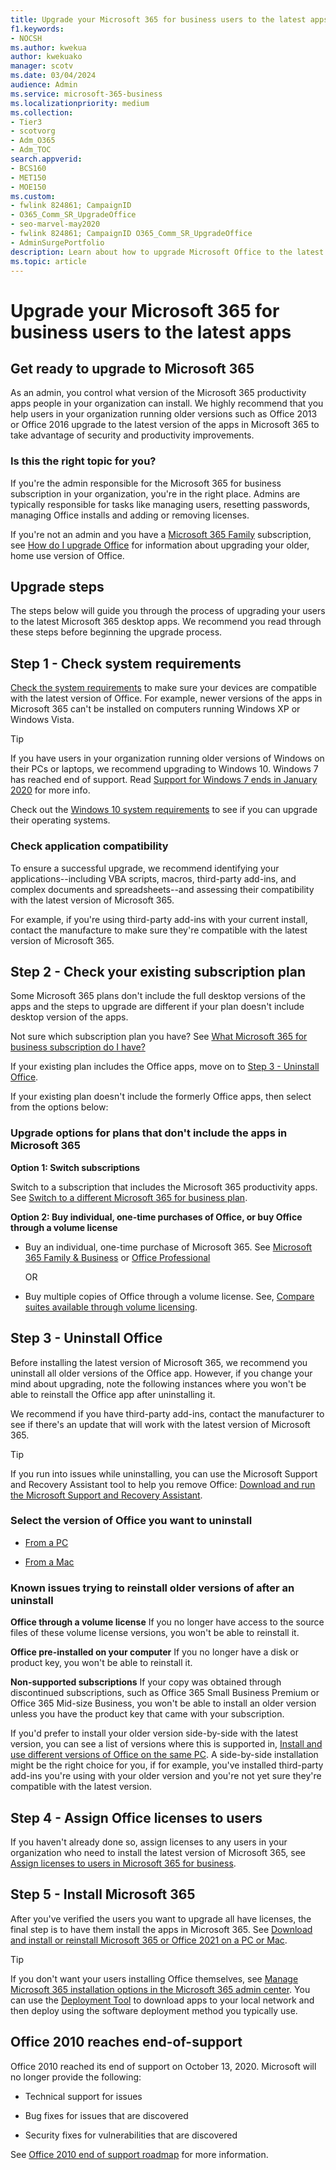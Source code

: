 ```yaml
---
title: Upgrade your Microsoft 365 for business users to the latest apps - Microsoft 365 admin
f1.keywords:
- NOCSH
ms.author: kwekua
author: kwekuako
manager: scotv
ms.date: 03/04/2024
audience: Admin
ms.service: microsoft-365-business
ms.localizationpriority: medium
ms.collection:
- Tier3
- scotvorg
- Adm_O365
- Adm_TOC
search.appverid:
- BCS160
- MET150
- MOE150
ms.custom:
- fwlink 824861; CampaignID
- O365_Comm_SR_UpgradeOffice
- seo-marvel-may2020
- fwlink 824861; CampaignID O365_Comm_SR_UpgradeOffice
- AdminSurgePortfolio
description: Learn about how to upgrade Microsoft Office to the latest apps for users in your organization.
ms.topic: article
---
```


# Upgrade your Microsoft 365 for business users to the latest apps

## Get ready to upgrade to Microsoft 365

As an admin, you control what version of the Microsoft 365 productivity apps people in your organization can install. We highly recommend that you help users in your organization running older versions such as Office 2013 or Office 2016 upgrade to the latest version of the apps in  Microsoft 365 to take advantage of security and productivity improvements.

### Is this the right topic for you?

If you're the admin responsible for the Microsoft 365 for business subscription in your organization, you're in the right place. Admins are typically responsible for tasks like managing users, resetting passwords, managing Office installs and adding or removing licenses.

 If you're not an admin and you have a [Microsoft 365 Family](https://support.microsoft.com/office/28cbc8cf-1332-4f04-9123-9b660abb629e#BKMK_OfficePlans) subscription, see [How do I upgrade Office](https://support.microsoft.com/office/ee68f6cf-422f-464a-82ec-385f65391350) for information about upgrading your older, home use version of Office.

## Upgrade steps

The steps below will guide you through the process of upgrading your users to the latest Microsoft 365 desktop apps. We recommend you read through these steps before beginning the upgrade process.
  
## Step 1 - Check system requirements

[Check the system requirements](https://www.microsoft.com/microsoft-365/microsoft-365-and-office-resources) to make sure your devices are compatible with the latest version of Office. For example, newer versions of the apps in Microsoft 365 can't be installed on computers running Windows XP or Windows Vista.
  
> [!TIP]
> If you have users in your organization running older versions of Windows on their PCs or laptops, we recommend upgrading to Windows 10. Windows 7 has reached end of support. Read [Support for Windows 7 ends in January 2020](https://www.microsoft.com/microsoft-365/windows/end-of-windows-7-support?rtc=1) for more info.

Check out the [Windows 10 system requirements](https://www.microsoft.com/windows/windows-10-specifications) to see if you can upgrade their operating systems.

### Check application compatibility

To ensure a successful upgrade, we recommend identifying your applications--including VBA scripts, macros, third-party add-ins, and complex documents and spreadsheets--and assessing their compatibility with the latest version of Microsoft 365.
  
For example, if you're using third-party add-ins with your current install, contact the manufacture to make sure they're compatible with the latest version of Microsoft 365.
  
## Step 2 - Check your existing subscription plan

Some Microsoft 365 plans don't include the full desktop versions of the apps and the steps to upgrade are different if your plan doesn't include desktop version of the apps.
  
Not sure which subscription plan you have? See [What Microsoft 365 for business subscription do I have?](../admin-overview/what-subscription-do-i-have.md)
  
If your existing plan includes the Office apps, move on to [Step 3 - Uninstall Office](#step-3---uninstall-office).
  
If your existing plan doesn't include the formerly Office apps, then select from the options below:
  
### Upgrade options for plans that don't include the apps in Microsoft 365

 **Option 1: Switch subscriptions**

Switch to a subscription that includes the Microsoft 365 productivity apps. See [Switch to a different Microsoft 365 for business plan](../../commerce/subscriptions/switch-to-a-different-plan.md).

**Option 2: Buy individual, one-time purchases of Office, or buy Office through a volume license**

 - Buy an individual, one-time purchase of Microsoft 365. See [Microsoft 365 Family &amp; Business](https://www.microsoft.com/microsoft-365/buy/compare-all-microsoft-365-products-b) or [Office Professional](https://www.microsoft.com/microsoft-365/p/office-professional-2019/CFQ7TTC0K7C5/)

     OR

 - Buy multiple copies of Office through a volume license. See, [Compare suites available through volume licensing](https://products.office.com/business/microsoft-office-volume-licensing-suites-comparison).

## Step 3 - Uninstall Office

Before installing the latest version of Microsoft 365, we recommend you uninstall all older versions of the Office app. However, if you change your mind about upgrading, note the following instances where you won't be able to reinstall the Office app after uninstalling it.
  
We recommend if you have third-party add-ins, contact the manufacturer to see if there's an update that will work with the latest version of Microsoft 365.

> [!TIP]
> If you run into issues while uninstalling, you can use the Microsoft Support and Recovery Assistant tool to help you remove Office: [Download and run the Microsoft Support and Recovery Assistant](https://go.microsoft.com/fwlink/?LinkID=2155008).

### Select the version of Office you want to uninstall

- [From a PC](https://support.microsoft.com/office/9dd49b83-264a-477a-8fcc-2fdf5dbf61d8)

- [From a Mac](https://support.microsoft.com/office/eefa1199-5b58-43af-8a3d-b73dc1a8cae3)
  
### Known issues trying to reinstall older versions of after an uninstall

 **Office through a volume license** If you no longer have access to the source files of these volume license versions, you won't be able to reinstall it.

 **Office pre-installed on your computer** If you no longer have a disk or product key, you won't be able to reinstall it.

 **Non-supported subscriptions** If your copy was obtained through discontinued subscriptions, such as Office 365 Small Business Premium or Office 365 Mid-size Business, you won't be able to install an older version unless you have the product key that came with your subscription.

If you'd prefer to install your older version side-by-side with the latest version, you can see a list of versions where this is supported in, [Install and use different versions of Office on the same PC](https://support.microsoft.com/office/6ebb44ce-18a3-43f9-a187-b78c513788bf). A side-by-side installation might be the right choice for you, if for example, you've installed third-party add-ins you're using with your older version and you're not yet sure they're compatible with the latest version.

## Step 4 - Assign Office licenses to users

If you haven't already done so, assign licenses to any users in your organization who need to install the latest version of Microsoft 365, see [Assign licenses to users in Microsoft 365 for business](../manage/assign-licenses-to-users.md).
  
## Step 5 - Install Microsoft 365

After you've verified the users you want to upgrade all have licenses, the final step is to have them install the apps in Microsoft 365. See [Download and install or reinstall Microsoft 365 or Office 2021 on a PC or Mac](https://support.microsoft.com/office/4414eaaf-0478-48be-9c42-23adc4716658).
  
> [!TIP]
> If you don't want your users installing Office themselves, see [Manage Microsoft 365 installation options in the Microsoft 365 admin center](/DeployOffice/manage-software-download-settings-office-365). You can use the [Deployment Tool](/DeployOffice/overview-office-deployment-tool) to download apps to your local network and then deploy using the software deployment method you typically use.

## Office 2010 reaches end-of-support

Office 2010 reached its end of support on October 13, 2020. Microsoft will no longer provide the following:

- Technical support for issues

- Bug fixes for issues that are discovered

- Security fixes for vulnerabilities that are discovered

See [Office 2010 end of support roadmap](/deployoffice/endofsupport/office-2010-end-support-roadmap) for more information.
